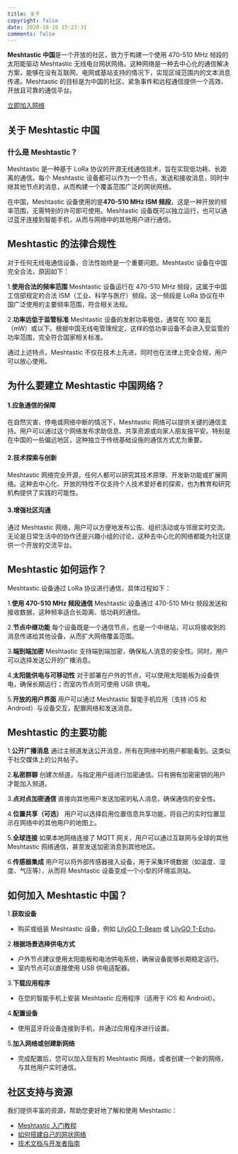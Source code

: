 ```yaml
---
title: 关于
copyright: false
date: 2020-10-16 15:23:31
comments: false
---
```


**Meshtastic 中国**是一个开放的社区，致力于构建一个使用 470-510 MHz 频段的太阳能驱动 Meshtastic 无线电台网状网络。这种网络是一种去中心化的通信解决方案，能够在没有互联网、电网或基站支持的情况下，实现区域范围内的文本消息传递。Meshtastic 的目标是为中国的社区、紧急事件和远程通信提供一个高效、开放且可靠的通信平台。

[立即加入网络](#)

## 关于 Meshtastic 中国

### 什么是 Meshtastic？

Meshtastic 是一种基于 LoRa 协议的开源无线通信技术，旨在实现低功耗、长距离的通信。每个 Meshtastic 设备都可以作为一个节点，发送和接收消息，同时中继其他节点的消息，从而构建一个覆盖范围广泛的网状网络。

在中国，Meshtastic 设备使用的是**470-510 MHz ISM 频段**，这是一种开放的频率范围，无需特别的许可即可使用。Meshtastic 设备既可以独立运行，也可以通过蓝牙连接到智能手机，从而与网络中的其他用户进行通信。

## Meshtastic 的法律合规性

对于任何无线电通信设备，合法性始终是一个重要问题。Meshtastic 设备在中国完全合法，原因如下：

1.**使用合法的频率范围** 
   Meshtastic 设备运行在 470-510 MHz 频段，这属于中国工信部规定的合法 ISM（工业、科学与医疗）频段。这一频段是 LoRa 协议在中国广泛使用的主要频率范围，符合相关法规。

2.**功率远低于监管标准** 
   Meshtastic 设备的发射功率极低，通常在 100 毫瓦（mW）或以下。根据中国无线电管理规定，这样的低功率设备不会进入受监管的功率范围，完全符合国家相关标准。

通过上述特点，Meshtastic 不仅在技术上先进，同时也在法律上完全合规，用户可以放心使用。

## 为什么要建立 Meshtastic 中国网络？

#### 1.**应急通信的保障**
在自然灾害、停电或网络中断的情况下，Meshtastic 网络可以提供关键的通信支持。用户可以通过这个网络发布求助信息、共享资源或向家人朋友报平安。特别是在中国的一些偏远地区，这种独立于传统基础设施的通信方式尤为重要。

#### 2.**技术探索与创新**
Meshtastic 网络完全开源，任何人都可以研究其技术原理、开发新功能或扩展网络。这种去中心化、开放的特性不仅支持个人技术爱好者的探索，也为教育和研究机构提供了实践的可能性。

#### 3.**增强社区沟通**
通过 Meshtastic 网络，用户可以方便地发布公告、组织活动或与邻居实时交流。无论是日常生活中的协作还是兴趣小组的讨论，这种去中心化的网络都能为社区提供一个开放的交流平台。

## Meshtastic 如何运作？

Meshtastic 设备通过 LoRa 协议进行通信，具体过程如下：

1.**使用 470-510 MHz 频段通信** 
   Meshtastic 设备通过 470-510 MHz 频段发送和接收数据，这种频率适合长距离、低功耗的通信。

2.**节点中继功能** 
   每个设备既是一个通信节点，也是一个中继站，可以将接收到的消息传递给其他设备，从而扩大网络覆盖范围。

3.**端到端加密** 
   Meshtastic 支持端到端加密，确保私人消息的安全性。同时，用户可以选择发送公开的广播消息。

4.**太阳能供电与可移动性** 
   对于部署在户外的节点，可以使用太阳能板为设备供电，确保长期运行；而室内节点则可使用 USB 供电。

5.**开放的用户界面** 
   用户可以通过 Meshtastic 智能手机应用（支持 iOS 和 Android）与设备交互，配置网络和发送消息。

## Meshtastic 的主要功能

1.**公开广播消息** 
   通过主频道发送公开消息，所有在网络中的用户都能看到。这类似于社交媒体上的公共帖子。

2.**私密群聊** 
   创建次频道，与指定用户组进行加密通信。只有拥有加密密钥的用户才能加入频道。

3.**点对点加密通信** 
   直接向其他用户发送加密的私人消息，确保通信的安全性。

4.**位置共享（可选）** 
   用户可以选择启用位置信息共享功能，将自己的实时位置显示在网络中的其他用户的地图上。

5.**全球连接** 
   如果本地网络连接了 MQTT 网关，用户可以通过互联网与全球的其他 Meshtastic 网络通信，甚至发送加密消息到其他地区。

6.**传感器集成** 
   用户可以将外部传感器接入设备，用于采集环境数据（如温度、湿度、气压等），从而将 Meshtastic 设备变成一个小型的环境监测站。

## 如何加入 Meshtastic 中国？

1.**获取设备** 
   - 购买或组装 Meshtastic 设备，例如 [LilyGO T-Beam](https://example.com/t-beam) 或 [LilyGO T-Echo](https://example.com/t-echo)。

2.**根据场景选择供电方式** 
   - 户外节点建议使用太阳能板和电池供电系统，确保设备能够长期稳定运行。  
   - 室内节点可以直接使用 USB 供电适配器。

3.**下载应用程序** 
   - 在您的智能手机上安装 Meshtastic 应用程序（适用于 iOS 和 Android）。

4.**配置设备** 
   - 使用蓝牙将设备连接到手机，并通过应用程序进行设置。

5.**加入网络或创建新网络** 
   - 完成配置后，您可以加入现有的 Meshtastic 网络，或者创建一个新的网络，与其他用户实时通信。

## 社区支持与资源

我们提供丰富的资源，帮助您更好地了解和使用 Meshtastic：

- [Meshtastic 入门教程](#)
- [如何搭建自己的网状网络](#)
- [技术文档与开发者指南](#)